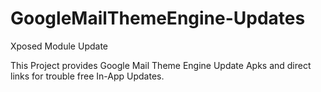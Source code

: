 # GoogleMailThemeEngine-Updates
Xposed Module Update

This Project provides Google Mail Theme Engine Update Apks and direct links for trouble free In-App Updates.
